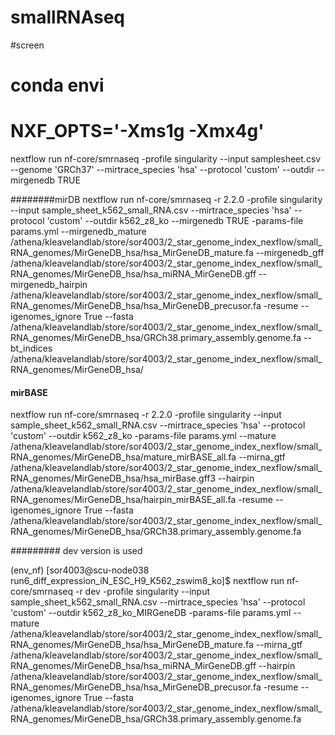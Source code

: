 # smallRNAseq

#screen
# conda envi

# NXF_OPTS='-Xms1g -Xmx4g'

nextflow run nf-core/smrnaseq -profile singularity --input samplesheet.csv --genome 'GRCh37' --mirtrace_species 'hsa' --protocol 'custom' --outdir <OUTDIR> --mirgenedb TRUE 


########mirDB
nextflow run nf-core/smrnaseq -r 2.2.0 -profile singularity --input sample_sheet_k562_small_RNA.csv --mirtrace_species 'hsa' --protocol 'custom' --outdir k562_z8_ko --mirgenedb TRUE -params-file params.yml --mirgenedb_mature /athena/kleavelandlab/store/sor4003/2_star_genome_index_nexflow/small_RNA_genomes/MirGeneDB_hsa/hsa_MirGeneDB_mature.fa --mirgenedb_gff /athena/kleavelandlab/store/sor4003/2_star_genome_index_nexflow/small_RNA_genomes/MirGeneDB_hsa/hsa_miRNA_MirGeneDB.gff --mirgenedb_hairpin /athena/kleavelandlab/store/sor4003/2_star_genome_index_nexflow/small_RNA_genomes/MirGeneDB_hsa/hsa_MirGeneDB_precusor.fa -resume --igenomes_ignore True --fasta /athena/kleavelandlab/store/sor4003/2_star_genome_index_nexflow/small_RNA_genomes/MirGeneDB_hsa/GRCh38.primary_assembly.genome.fa --bt_indices /athena/kleavelandlab/store/sor4003/2_star_genome_index_nexflow/small_RNA_genomes/MirGeneDB_hsa/



#### mirBASE

nextflow run nf-core/smrnaseq -r 2.2.0 -profile singularity --input sample_sheet_k562_small_RNA.csv --mirtrace_species 'hsa' --protocol 'custom' --outdir k562_z8_ko -params-file params.yml --mature /athena/kleavelandlab/store/sor4003/2_star_genome_index_nexflow/small_RNA_genomes/MirGeneDB_hsa/mature_mirBASE_all.fa --mirna_gtf /athena/kleavelandlab/store/sor4003/2_star_genome_index_nexflow/small_RNA_genomes/MirGeneDB_hsa/hsa_mirBase.gff3 --hairpin /athena/kleavelandlab/store/sor4003/2_star_genome_index_nexflow/small_RNA_genomes/MirGeneDB_hsa/hairpin_mirBASE_all.fa -resume --igenomes_ignore True --fasta /athena/kleavelandlab/store/sor4003/2_star_genome_index_nexflow/small_RNA_genomes/MirGeneDB_hsa/GRCh38.primary_assembly.genome.fa


#########    dev version is used 

(env_nf) [sor4003@scu-node038 run6_diff_expression_iN_ESC_H9_K562_zswim8_ko]$ nextflow run nf-core/smrnaseq -r dev -profile singularity --input sample_sheet_k562_small_RNA.csv --mirtrace_species 'hsa' --protocol 'custom' --outdir k562_z8_ko_MIRGeneDB -params-file params.yml --mature /athena/kleavelandlab/store/sor4003/2_star_genome_index_nexflow/small_RNA_genomes/MirGeneDB_hsa/hsa_MirGeneDB_mature.fa --mirna_gtf /athena/kleavelandlab/store/sor4003/2_star_genome_index_nexflow/small_RNA_genomes/MirGeneDB_hsa/hsa_miRNA_MirGeneDB.gff --hairpin /athena/kleavelandlab/store/sor4003/2_star_genome_index_nexflow/small_RNA_genomes/MirGeneDB_hsa/hsa_MirGeneDB_precusor.fa -resume --igenomes_ignore True --fasta /athena/kleavelandlab/store/sor4003/2_star_genome_index_nexflow/small_RNA_genomes/MirGeneDB_hsa/GRCh38.primary_assembly.genome.fa
